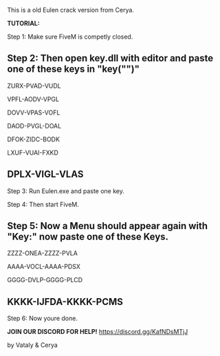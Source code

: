 This is a old Eulen crack version from Cerya.


**TUTORIAL:**

Step 1: Make sure FiveM is competly closed.

Step 2: Then open key.dll with editor and paste one of these keys in "key("")"
---------------------
ZURX-PVAD-VUDL

VPFL-AODV-VPGL

DOVV-VPAS-VOFL

DAOD-PVGL-DOAL

DFOK-ZIDC-BODK

LXUF-VUAI-FXKD

DPLX-VIGL-VLAS 
---------------------
Step 3: Run Eulen.exe and paste one key.

Step 4: Then start FiveM.

Step 5: Now a Menu should appear again with "Key:" now paste one of these Keys.
---------------------
ZZZZ-ONEA-ZZZZ-PVLA

AAAA-VOCL-AAAA-PDSX

GGGG-DVLP-GGGG-PLCD

KKKK-IJFDA-KKKK-PCMS
---------------------
Step 6: Now youre done.


**JOIN OUR DISCORD FOR HELP!** https://discord.gg/KafNDsMTjJ


by Vataly & Cerya
